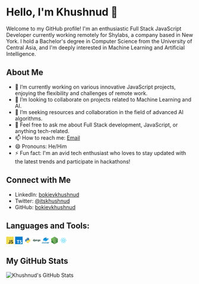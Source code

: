 # Hello, I'm Khushnud 👋

Welcome to my GitHub profile! I'm an enthusiastic Full Stack JavaScript Developer currently working remotely for Shylabs, a company based in New York. I hold a Bachelor's degree in Computer Science from the University of Central Asia, and I'm deeply interested in Machine Learning and Artificial Intelligence.

## About Me

- 🌱 I’m currently working on various innovative JavaScript projects, enjoying the flexibility and challenges of remote work.
- 👯 I’m looking to collaborate on projects related to Machine Learning and AI.
- 🤔 I’m seeking resources and collaboration in the field of advanced AI algorithms.
- 💬 Feel free to ask me about Full Stack development, JavaScript, or anything tech-related.
- 📫 How to reach me: [Email](mailto:bokiev.khushnud@gmail.com)
- 😄 Pronouns: He/Him
- ⚡ Fun fact: I'm an avid tech enthusiast who loves to stay updated with the latest trends and participate in hackathons!

## Connect with Me

- LinkedIn: [bokievkhushnud](https://www.linkedin.com/in/bokievkhushnud/)
- Twitter: [@itskhushnud](https://twitter.com/itskhushnud)
- GitHub: [bokievkhushnud](https://github.com/bokievkhushnud)

## Languages and Tools:

<code><img height="20" src="https://raw.githubusercontent.com/github/explore/main/topics/javascript/javascript.png"></code>
<code><img height="20" src="https://raw.githubusercontent.com/github/explore/main/topics/typescript/typescript.png"></code>
<code><img height="20" src="https://raw.githubusercontent.com/github/explore/main/topics/python/python.png"></code>
<code><img height="20" src="https://raw.githubusercontent.com/github/explore/main/topics/django/django.png"></code>
<code><img height="20" src="https://raw.githubusercontent.com/github/explore/main/topics/docker/docker.png"></code>
<code><img height="20" src="https://raw.githubusercontent.com/github/explore/main/topics/nodejs/nodejs.png"></code>
<code><img height="20" src="https://raw.githubusercontent.com/github/explore/main/topics/react/react.png"></code>


## My GitHub Stats

![Khushnud's GitHub Stats](https://github-readme-stats.vercel.app/api?username=bokievkhushnud&show_icons=true)

